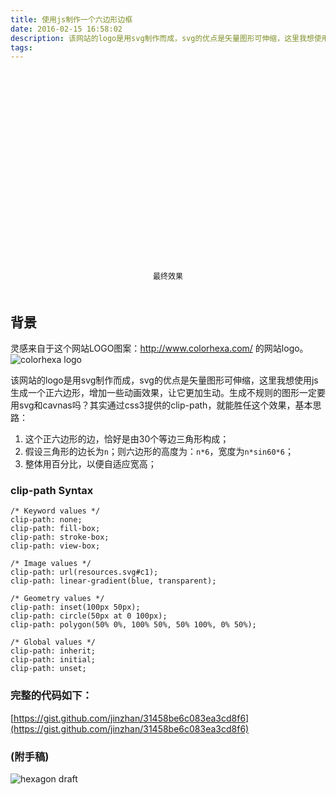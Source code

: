 ```yaml
---
title: 使用js制作一个六边形边框
date: 2016-02-15 16:58:02
description: 该网站的logo是用svg制作而成，svg的优点是矢量图形可伸缩，这里我想使用js生成一个正六边形，增加一些动画效果，让它更加生动。生成不规则的图形一定要用svg和cavnas吗...
tags:
---
```


<div class="hexagon-container" style="width: 300px;height: 300px;margin: 0 auto;"></div>

<div style="text-align:center;font-size: 12px;padding: 20px;">最终效果</div>

<script src="http://apps.bdimg.com/libs/jquery/2.1.4/jquery.min.js"></script>

<script type="text/javascript" src="http://rawgit.com/jinzhan/31458be6c083ea3cd8f6/raw/098a446e4c7cf44ca0874fd69cb4c342545f4fce/hexagon.js"></script>

<script type="text/javascript">
	$(function(){
		new Hexagon('.hexagon-container', {
	        width: 300,
	        height: 300,
	        transitionDuration: 0.5
	    });
	});
</script>


## 背景

灵感来自于这个网站LOGO图案：http://www.colorhexa.com/ 的网站logo。 
![colorhexa logo](http://www.colorhexa.com/static/i/logo.min.svg)

 该网站的logo是用svg制作而成，svg的优点是矢量图形可伸缩，这里我想使用js生成一个正六边形，增加一些动画效果，让它更加生动。生成不规则的图形一定要用svg和cavnas吗？其实通过css3提供的clip-path，就能胜任这个效果，基本思路：
 1. 这个正六边形的边，恰好是由30个等边三角形构成；
 2. 假设三角形的边长为`n`；则六边形的高度为：`n*6`，宽度为`n*sin60*6`；
 3. 整体用百分比，以便自适应宽高；
 

 ### clip-path Syntax
 ```
/* Keyword values */
clip-path: none;
clip-path: fill-box;
clip-path: stroke-box;
clip-path: view-box;

/* Image values */
clip-path: url(resources.svg#c1);
clip-path: linear-gradient(blue, transparent);

/* Geometry values */
clip-path: inset(100px 50px);
clip-path: circle(50px at 0 100px);
clip-path: polygon(50% 0%, 100% 50%, 50% 100%, 0% 50%);

/* Global values */
clip-path: inherit;
clip-path: initial;
clip-path: unset;
```

### 完整的代码如下：
[https://gist.github.com/jinzhan/31458be6c083ea3cd8f6](https://gist.github.com/jinzhan/31458be6c083ea3cd8f6)

### (附手稿)
![hexagon draft](/img/2016-02-15-hexagon-draft.jpg)
